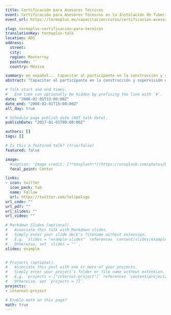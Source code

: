 ```yaml
---
title: Certificación para Asesores Técnicos
event: Certificación para Asesores Técnicos en la Instalación de Tubería PEAD Corrugada ADS PRO
event_url: https://termoplus.mx/capacitacion/curso/certificacion-asesores-ads

slug: termoplus-certificacion-para-tecnicos
translationKey: termoplus-talk
location: ADS
address:
  street: 
  city: 
  region: Monterrey
  postcode: ''
  country: México

summary: en español... Capacitar al participante en la construcción y supervisión de obras de drenaje con tubería PEAD Corrugada ADS.
abstract: "Capacitar al participante en la construcción y supervisión de obras de drenaje con tubería PEAD Corrugada ADS"

# Talk start and end times.
#   End time can optionally be hidden by prefixing the line with `#`.
date: "2008-02-01T13:00:00Z"
date_end: "2008-02-01T15:00:00Z"
all_day: true

# Schedule page publish date (NOT talk date).
publishDate: "2017-01-01T00:00:00Z"

authors: []
tags: []

# Is this a featured talk? (true/false)
featured: false

image:
  #caption: 'Image credit: [**Unsplash**](https://unsplash.com/photos/bzdhc5b3Bxs)'
  focal_point: Center

links:
- icon: twitter
  icon_pack: fab
  name: Follow
  url: https://twitter.com/felipelugo
url_code: ""
url_pdf: ""
url_slides: ""
url_video: ""

# Markdown Slides (optional).
#   Associate this talk with Markdown slides.
#   Simply enter your slide deck's filename without extension.
#   E.g. `slides = "example-slides"` references `content/slides/example-slides.md`.
#   Otherwise, set `slides = ""`.
slides: example


# Projects (optional).
#   Associate this post with one or more of your projects.
#   Simply enter your project's folder or file name without extension.
#   E.g. `projects = ["internal-project"]` references `content/project/deep-learning/index.md`.
#   Otherwise, set `projects = []`.
projects:
- internal-project

# Enable math on this page?
math: true
---
```


